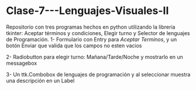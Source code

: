 # Clase-7---Lenguajes-Visuales-II
Repositorio con tres programas hechos en python utilizando la libreria tkinter: Aceptar términos y condiciones, Elegir turno y Selector de lenguajes de Programación.
1- Formulario con Entry para *Aceptar Terminos*, y un botón Enviar que valida que los campos no esten vacios

2- Radiobutton para elegir turno: Mañana/Tarde/Noche y mostrarlo en un messagebox

3- Un ttk.Combobox de lenguajes de programación y al seleccionar muestra una descripción en un Label
